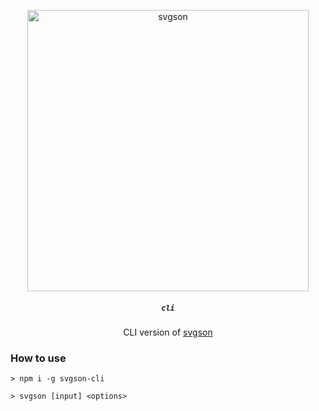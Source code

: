 <p align="center">
  <img alt="svgson" title="svgson" src="https://cdn.rawgit.com/elrumordelaluz/svgson/7883b450/logo.svg" width="450">
</p>

<h5 align="center">
  <code>cli</code>
</h5>

<p align="center">
  CLI version of <a href="https://github.com/elrumordelaluz/svgson-next">svgson</a>
</p>

### How to use

```
> npm i -g svgson-cli
```

```
> svgson [input] <options>
```
